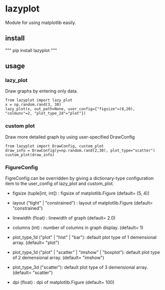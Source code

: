 # lazyplot

Module for using matplotlib easily.

## install
"""
pip install lazyplot
"""

## usage
### lazy_plot
Draw graphs by entering only data.
```
from lazyplot import lazy_plot
x = np.random.rand(3, 30)
lazy_plot(x, out_path=None, user_config={"figsize"=(8,20), "colmuns"=2, "plot_type_2d"="plot"})
```

### custom plot
Draw more detailed graph by using user-specified DrawConfig
```
from lazyplot import DrawConfig, custom_plot
draw_info = DrawConfig(y=np.random.rand(2,30), plot_type="scatter")
custom_plot(draw_info)
```

### FigureConfig
FigreConfig can be overridden by giving a dictionary-type configuration item to the user_config of lazy_plot and custom_plot.

- figsize (tuple[int, int]) : figsize of matplotlib.Figure (default= (5, 4))
- layout ("tight" | "constrained") : layout of matplotlib.Figure (default= "constrained")
- linewidth (float) : linewidth of graph (default= 2.0)
- columns (int) : number of columns in graph display.  (default= 1)
    
- plot_type_1d ("plot" | "hist" | "bar"): default plot type of 1 demensional array. (default= "plot")
- plot_type_1d ("plot" | "scatter" | "imshow" | "boxplot"): default plot type of 2 demensional array. (default= "imshow")
- plot_type_3d ("scatter"): default plot type of 3 demensional array. (default= "scatter")
    
- dpi (float) : dpi of matplotlib.Figure (default= 100)
